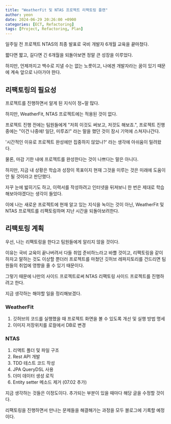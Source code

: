 ```yaml
---
title: "WeatherFit 및 NTAS 프로젝트 리팩토링 플랜"
author: yeon
date: 2024-06-29 20:26:00 +0900
categories: [ECT, Refactoring]
tags: [Project, Refactoring, Plan]
---
```


일주일 전 프로젝트 NTAS의 최종 발표로 국비 개발자 6개월 교육을 끝마쳤다.

짧다면 짧고, 길다면 긴 6개월을 되돌아보면 정말 큰 성장을 이루었다.

하지만, 언제까지고 백수로 지낼 수는 없는 노릇이고, 나에겐 개발자라는 꿈이 있기 때문에 계속 앞으로 나아가야 한다.

## 리팩토링의 필요성

프로젝트를 진행하면서 알게 된 지식이 정~말 많다.

하지만, WeatherFit, NTAS 프로젝트에는 적용된 것이 없다.

프로젝트 진행 전에는 팀원들에게 "저희 이것도 써보고, 저것도 해보죠.",
프로젝트 진행 중에는 "이건 나중에! 일단, 미루죠!" 라는 말을 했던 것이 잠시 기억에 스쳐지나간다.

'시간적인 이유로 프로젝트 완성에만 집중하지 않았나?' 라는 생각에 아쉬움이 밀려왔다.

물론, 마감 기한 내에 프로젝트를 완성한다는 것이 나쁘다는 말은 아니다.

하지만, 지금 내 상황은 학습과 성장이 목표이지 현재 그것을 미루는 것은 미래에 도움이 안 될 것이라고 판단했다.

자꾸 눈에 밟히기도 하고, 이력서를 작성하려고 인터넷을 뒤져보니 한 번은 제대로 학습해보아야겠다는 생각이 들었다.

이에 나는 새로운 프로젝트에 현재 알고 있는 지식을 녹이는 것이 아닌, WeatherFit 및 NTAS 프로젝트를 리팩토링하며 지난 시간을 되돌아보려한다.

## 리팩토링 계획

우선, 나는 리팩토링을 한다고 팀원들에게 알리지 않을 것이다.

이유는 국비 교육이 끝나버려서 다들 취업 준비하느라고 바쁠 것이고, 리팩토링을 같이 하자고 말하는 것도 이상할 뿐더러 프로젝트를 마쳤던 깃허브 레파지토리를 건드리면 팀원들의 취업에 영향을 줄 수 있기 때문이다.

그렇기 때문에 나만의 사이드 프로젝트로써 NTAS 리팩토링 사이드 프로젝트를 진행하려고 한다.

지금 생각하는 해야할 일을 정리해보겠다.

### WeatherFit

1. 깃허브의 코드를 실행했을 때 프로젝트 화면을 볼 수 있도록 개선 및 실행 방법 명세
2. 이미지 저장위치를 로컬에서 DB로 변경

### NTAS

1. 리액트 폴더 및 파일 구조
2. Rest API 개발
3. TDD 테스트 코드 작성
4. JPA QueryDSL 사용
5. 더미 데이터 생성 로직
6. Entity setter 메소드 제거 (07.02 추가)

지금 생각하는 것들은 이정도이다. 추가되는 부분이 있을 때마다 해당 글을 수정할 것이다.

리팩토링을 진행하면서 만나는 문제들을 해결해가는 과정을 모두 블로그에 기록할 예정이다.